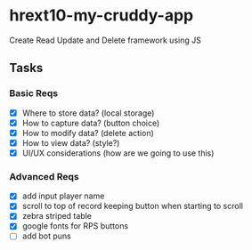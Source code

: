 # hrext10-my-cruddy-app
Create Read Update and Delete framework using JS

 ## Tasks

 ### Basic Reqs
- [x] Where to store data? (local storage)
- [x] How to capture data? (button choice)
- [x] How to modify data? (delete action)
- [x] How to view data? (style?)
- [x] UI/UX considerations (how are we going to use this)

 ### Advanced Reqs
- [x] add input player name
- [x] scroll to top of record keeping button when starting to scroll
- [x] zebra striped table
- [x] google fonts for RPS buttons
- [ ] add bot puns